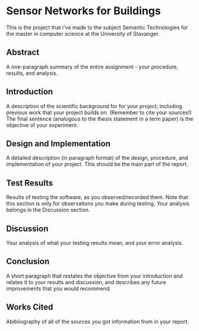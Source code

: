 Sensor Networks for Buildings
=======================

This is the project that i've made to the subject Semantic Technologies for the master in computer science at the University of Stavanger.

## Abstract

A one-paragraph summary of the entire assignment - your procedure, results, and analysis.

## Introduction

A description of the scientific background for for your project, including previous work that your project builds on. (Remember to cite your sources!) The final sentence (analogous to the thesis statement in a term paper) is the objective of your experiment.

## Design and Implementation

A detailed description (in paragraph format) of the design, procedure, and implementation of your project. This should be the main part of the report.

## Test Results

Results of testing the software, as you observed/recorded them. Note that this section is only for observations you make during testing. Your analysis belongs in the Discussion section.

## Discussion

Your  analysis of what your testing results mean, and your error analysis.

## Conclusion

A short paragraph that restates the objective from your introduction and relates it to your results and discussion, and describes any future improvements that you would recommend.

## Works Cited

Abibliography of all of the sources you got information from in your report.
